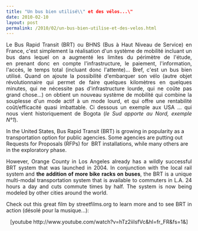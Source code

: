 ```yaml
---
title: "Un bus bien utilisé\\" et des vélos...\"
date: 2010-02-10
layout: post
permalink: /2010/02/un-bus-bien-utilise-et-des-velos.html
---
```


<p style="text-align: justify">Le Bus Rapid Transit (BRT) ou BHNS (Bus à Haut Niveau de Service) en France, c'est simplement la réalisation d'un système de mobilité incluant un bus dans lequel on a augmenté les limites du périmètre de l'étude, en prenant donc en compte l'infrastructure, le paiement, l'information, l'accès, le temps total (incluant donc l'attente)... Bref, c'est un bus bien utilisé. Quand on ajoute la possibilité d'embarquer son vélo (autre objet révolutionnaire qui permet de faire quelques kilomètres en quelques minutes, qui ne nécessite pas d'infrastructure lourde, qui ne coûte pas grand chose...) on obtient un nouveau système de mobilité qui combine la souplesse d'un mode actif à un mode lourd, et qui offre une rentabilité coût/efficacité quasi imbattable. Ci dessous un exemple aux USA ... qui nous vient historiquement de Bogota (<em>le Sud apporte au Nord, exemple N°1</em>).</p> <p style="text-align: justify"> </p>  <!--more--> In the United States, Bus Rapid Transit (BRT) is growing in popularity as a transportation option for public agencies. Some agencies are putting out Requests for Proposals (RFPs) for  BRT installations, while many others are in the exploratory phase. <p style="text-align: justify">However, Orange County in Los Angeles already has a wildly successful BRT system that was launched in 2004. In conjunction with the local rail system and <strong>the addition of more bike racks on buses</strong>, the BRT is a unique multi-modal transportation system that is available to commuters in L.A. 24 hours a day and cuts commute times by half. The system is now being modeled by other cities around the world.</p> <p style="text-align: justify">Check out this great film by streetfilms.org to learn more and to see BRT in action (désolé pour la musique...):</p> <p style="text-align: center">  [youtube http://www.youtube.com/watch?v=hTz2iiIsfVc&hl=fr_FR&fs=1&]</p>